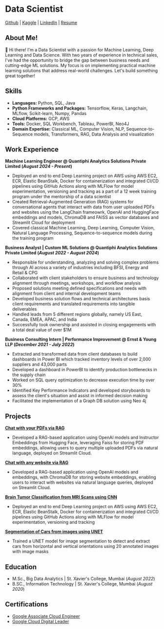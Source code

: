 # Data Scientist
[Github](https://github.com/JoshhMiranda) | [Kaggle](https://www.kaggle.com/josshhh) | [LinkedIn](https://www.linkedin.com/in/joshua-miranda21/) | [Resume](https://github.com/JoshhMiranda/portfolio/blob/main/JoshuaMiranda-DataScientist.pdf)


## About Me!
👋 Hi there! I'm a Data Scientist with a passion for Machine Learning, Deep Learning and Data Science. With two years of experience in technical sales, I've had the opportunity to bridge the gap between business needs and cutting-edge ML solutions. My focus is on implementing practical machine learning solutions that address real-world challenges.
Let's build something great together!


## Skills
- **Languages:** Python, SQL, Java
- **Python Frameworks and Packages:** Tensorflow, Keras, Langchain, MLflow, Scikit-learn, Numpy, Pandas
- **Cloud Platforms:** GCP, AWS
- **Tools:** Docker, SQL Workbench, Tableau, PowerBI, Neo4J
- **Domain Expertise:** Classical ML, Computer Vision, NLP, Sequence-to-Sequence models, Transformers, RAG, Data Analysis and visualization


## Work Experience
**Machine Learning Engineer @ Quantiphi Analytics Solutions Private Limited (_August 2024 - Present_)**
- Deployed an end to end Deep Learning project on AWS using AWS EC2, ECR, Elastic BeanStalk, Docker for containerization and integrated CI/CD pipelines using GitHub Actions
along with MLFlow for model experimentation, versioning and tracking as a part of a 12 week training program under the mentorship of a data scientist
- Created Retrieval-Augmented Generation (RAG) systems for conversational agents that interact with data from user uploaded PDFs and websites using the LangChain frameowrk,
OpenAI and HuggingFace embeddings and models, ChromaDB and FAISS as vector databases and Streamlit Cloud for deployment
- Covered classical Machine Learning, Deep Learning, Computer Vision, Natural Language Processing, Sequence-to-sequence models during the training program

**Business Analyst | Custom ML Solutions @ Quantiphi Analytics Solutions Private Limited (_August 2022 - August 2024_)**
- Responsible for understanding, analyzing and solving complex problems through AI across a variety of industries including BFSI, Energy and Retail & CPG
- Collaborated with client stakeholders to ensure business and technology alignment through meetings, workshops, and workflow analysis
- Proposed solutions meeting defined specifications and needs with alignment from client and internal development teams 
- Developed business solution flows and technical architectures basis client requirements and translated requirements into tangible deliverables
- Handled leads from 5 different regions globally, namely US East, Canada, EMEA, APAC, and India 
- Successfully took ownership and assisted in closing engagements with a total deal value of over $1M

**Business Consulting Intern | Performance Improvement @ Ernst & Young LLP (_December 2021 - July 2022_)**
- Extracted and transformed data from client databases to build dashboards in Power BI which tracked inventory levels of over 2,000 suppliers and 43,000 parts
- Developed a dashboard in PowerBI to identify production bottlenecks in the supply chain
- Worked on SQL query optimization to decrease execution time by over 30%
- Identified Key Performance Indicators and developed storyboards to assess the client's situation and assist in informed decision making
- Facilitated the implementation of a Graph DB solution using Neo 4j

## Projects
**[Chat with your PDFs via RAG](https://llmpdfchat-demobyjosh.streamlit.app/)**
- Developed a RAG-based application using OpenAI models and Instructor Embeddings from Hugging Face, leveraging Faiss for storing PDF embeddings, allowing users to query
multiple uploaded PDFs via natural language, deployed on Streamlit Cloud.

**[Chat with any website via RAG](https://llmwebsitechat-demobyjosh.streamlit.app/)**
- Developed a RAG-based application using OpenAI models and embeddings, with ChromaDB for storing website embeddings, enabling users to interact with websites via natural
language queries, deployed on Streamlit Cloud.

**[Brain Tumor Classification from MRI Scans using CNN](https://www.kaggle.com/code/josshhh/brainmri-imageclassification)**
- Deployed an end to end Deep Learning project on AWS using AWS EC2, ECR, Elastic BeanStalk, Docker for containerization and integrated CI/CD pipelines using GitHub Actions along
with MLFlow for model experimentation, versioning and tracking 

**[Segmentation of Cars from images using UNET](https://www.kaggle.com/code/josshhh/unet-car-segmentation)**
- Trained a UNET model for image segmentation to detect and extract cars from horizontal and vertical orientations using 20 annotated images with image masks

## Education								       		
- M.Sc., Big Data Analytics	| St. Xavier's College, Mumbai (_August 2022_)	 			        		
- B.SC., Information Technology | St. Xavier's College, Mumbai (_August 2020_)

## Certifications								       		
- [Google Associate Cloud Engineer](https://google.accredible.com/d6a12469-791e-4126-8c3e-2ecf759d1d90)
- [Google Cloud Digital Leader](https://www.credential.net/1047c45a-0895-4238-8e41-79b945f24d6e)
